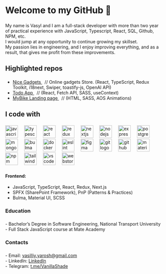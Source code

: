 <h1 align="left">Welcome to my GitHub 👋</h1>

###

<p align="left">My name is Vasyl and I am a full-stack developer with more than two year of practical experience with JavaScript, Typescript, React, SQL, Github, NPM, etc. <br>I would jump at any opportunity to continue growing my skillset. <br>My passion lies in engineering, and I enjoy improving everything, and as a result, that gives me profit from these improvements.</p>

###

<h2 align="left">Highlighted repos</h2>

###

<p align="left">
  <ul>
    <li>
      <a href="https://github.com/fe-nov23-Skynet/product_catalog">
        Nice Gadgets 
      </a>
‎ ‎ // Online gadgets Store. (React, TypeScript, Redux Toolkit, i18next, Swiper, toastify-js, OpenAI API)
    </li>
   <li>
       <a href="#">
          Todo App 
      </a>
     ‎ ‎ // (React, Fetch API, SASS, useContext)
    </li>
    <li>
       <a href="https://github.com/Xilston/MyBike_Landing">
        MyBike Landing page
      </a>
      ‎ ‎ //  (HTML, SASS, AOS Animations)
    </li>
  </ul>
</p>

###

<h2 align="left">I code with</h2>

###

<div align="left">
  <img src="https://cdn.jsdelivr.net/gh/devicons/devicon/icons/javascript/javascript-original.svg" height="40" alt="javascript logo"  />
  <img width="12" />
  <img src="https://cdn.jsdelivr.net/gh/devicons/devicon/icons/typescript/typescript-original.svg" height="40" alt="typescript logo"  />
  <img width="12" />
  <img src="https://cdn.jsdelivr.net/gh/devicons/devicon/icons/react/react-original.svg" height="40" alt="react logo"  />
  <img width="12" />
  <img src="https://cdn.jsdelivr.net/gh/devicons/devicon/icons/redux/redux-original.svg" height="40" alt="redux logo"  />
  <img width="12" />
  <img src="https://cdn.jsdelivr.net/gh/devicons/devicon/icons/nextjs/nextjs-original.svg" height="40" alt="nextjs logo"  />
  <img width="12" />
  <img src="https://cdn.jsdelivr.net/gh/devicons/devicon/icons/nodejs/nodejs-original.svg" height="40" alt="nodejs logo"  />
  <img width="12" />
  <img src="https://cdn.jsdelivr.net/gh/devicons/devicon/icons/express/express-original.svg" height="40" alt="express logo"  />
  <img width="12" />
  <img src="https://cdn.jsdelivr.net/gh/devicons/devicon/icons/postgresql/postgresql-original.svg" height="40" alt="postgresql logo"  />
  <img width="12" />
  <img src="https://cdn.jsdelivr.net/gh/devicons/devicon/icons/mongodb/mongodb-original.svg" height="40" alt="mongodb logo"  />
  <img width="12" />
  <img src="https://cdn.jsdelivr.net/gh/devicons/devicon/icons/bulma/bulma-plain.svg" height="40" alt="bulma logo"  />
  <img width="12" />
  <img src="https://cdn.jsdelivr.net/gh/devicons/devicon/icons/docker/docker-original.svg" height="40" alt="docker logo"  />
  <img width="12" />
  <img src="https://cdn.jsdelivr.net/gh/devicons/devicon/icons/eslint/eslint-original.svg" height="40" alt="eslint logo"  />
  <img width="12" />
  <img src="https://cdn.jsdelivr.net/gh/devicons/devicon/icons/figma/figma-original.svg" height="40" alt="figma logo"  />
  <img width="12" />
  <img src="https://cdn.jsdelivr.net/gh/devicons/devicon/icons/git/git-original.svg" height="40" alt="git logo"  />
  <img width="12" />
  <img src="https://cdn.jsdelivr.net/gh/devicons/devicon/icons/github/github-original.svg" height="40" alt="github logo"  />
  <img width="12" />
  <img src="https://cdn.jsdelivr.net/gh/devicons/devicon/icons/materialui/materialui-original.svg" height="40" alt="materialui logo"  />
  <img width="12" />
  <img src="https://cdn.jsdelivr.net/gh/devicons/devicon/icons/npm/npm-original-wordmark.svg" height="40" alt="npm logo"  />
  <img width="12" />
  <img src="https://cdn.jsdelivr.net/gh/devicons/devicon/icons/tailwindcss/tailwindcss-original-wordmark.svg" height="40" alt="tailwindcss logo"  />
  <img width="12" />
  <img src="https://cdn.jsdelivr.net/gh/devicons/devicon/icons/vscode/vscode-original.svg" height="40" alt="vscode logo"  />
  <img width="12" />
  <img src="https://cdn.jsdelivr.net/gh/devicons/devicon/icons/webstorm/webstorm-original.svg" height="40" alt="webstorm logo"  />
</div>

###

<h4 align="left"><b>Frontend:</b></h4>
<ul>
  <li>JavaScript, TypeScript, React, Redux, Next.js</li>
  <li>SPFX (SharePoint Framework), PnP (Patterns & Practices)</li>
  <li>Bulma, Material UI, SCSS</li>
</ul>

###
<!-- <p align="left">- JavaScript, TypeScript, React, Redux, Next.js <br> - SPFX (SharePoint Framework), PnP (Patterns & Practices)<br> - Bulma, Material UI, SCSS</p> -->


###

<h3 align="left">Education</h3>

###

<p align="left">- Bachelor’s Degree in Software Engineering, National Transport University<br> - Full Stack JavaScript course at Mate Academy</p>

###

<h3 align="left">Contacts</h3>

###

<p align="left">
  - Email: <a href="mailto:vasilliy.yarosh@gmail.com">vasilliy.yarosh@gmail.com</a> <br> 
  - LinkedIn: <a href="https://www.linkedin.com/in/vasyl-yarosh-680975205/">LinkedIn</a>  <br> 
  - Telegram: <a href="https://t.me/VanillaShade">t.me/VanillaShade</a> 
</p>

###
